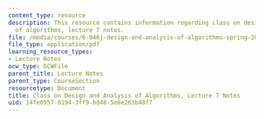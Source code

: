 ```yaml
---
content_type: resource
description: This resource contains information regarding class on design and analysis
  of algorithms, lecture 7 notes.
file: /media/courses/6-046j-design-and-analysis-of-algorithms-spring-2015/14fe095781943ff9bd485e6e263b48f7_MIT6_046JS15_lec07.pdf
file_type: application/pdf
learning_resource_types:
- Lecture Notes
ocw_type: OCWFile
parent_title: Lecture Notes
parent_type: CourseSection
resourcetype: Document
title: Class on Design and Analysis of Algorithms, Lecture 7 Notes
uid: 14fe0957-8194-3ff9-bd48-5e6e263b48f7
---
```


